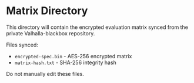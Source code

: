 # Matrix Directory

This directory will contain the encrypted evaluation matrix synced from the private Valhalla-blackbox repository.

Files synced:
- `encrypted-spec.bin` - AES-256 encrypted matrix
- `matrix-hash.txt` - SHA-256 integrity hash

Do not manually edit these files.
